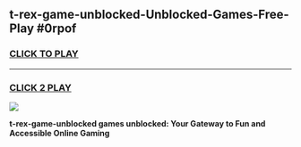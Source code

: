 
## t-rex-game-unblocked-Unblocked-Games-Free-Play #0rpof
<h3>
<a href="https://us.freeplayer.one?title=t-rex-game-unblocked&ref=9M">CLICK TO PLAY</a></h3>
<hr>

<h3>
<a href="https://us.freeplayer.one?title=t-rex-game-unblocked&ref=9M">CLICK 2 PLAY</a>
  
</h3>

<a href="https://us.freeplayer.one?title=t-rex-game-unblocked&ref=9M"><img src="https://clearcache.store/games.png"></a>


**t-rex-game-unblocked games unblocked: Your Gateway to Fun and Accessible Online Gaming**
